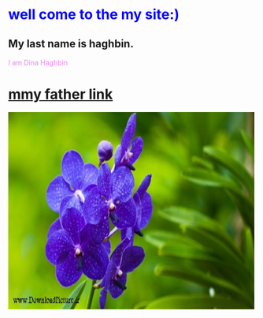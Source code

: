 <html  lang="fa">
<head>
 <meta charset="utf-8">
 <title>Page Title</title>
</head>
<body>

<h1 style="color:blue">well come to the my site:) </h1>
<h2>My last name is haghbin.</h2>
<p style="color:violet">I am Dina Haghbin</p>
<h1>
<a href="http://www.haghbinh.ir/"> mmy father link</a>
</h1>
<img src="image/A2.jpg"alt="Girl with a red jacket" width="500" height="400" class="inline"/>
</body>
</html>
